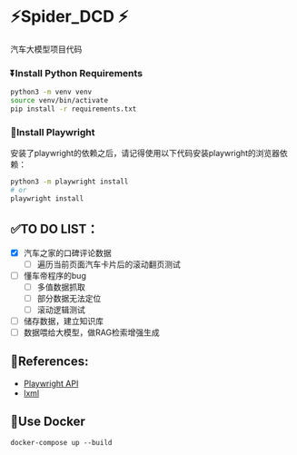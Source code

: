 # ⚡Spider_DCD ⚡

汽车大模型项目代码

### ⏬Install Python Requirements

```bash
python3 -m venv venv
source venv/bin/activate
pip install -r requirements.txt
```

### 🚀Install Playwright

安装了playwright的依赖之后，请记得使用以下代码安装playwright的浏览器依赖：

```bash
python3 -m playwright install
# or 
playwright install
```

## ✅TO DO LIST：

- [x] 汽车之家的口碑评论数据
  - [ ] 遍历当前页面汽车卡片后的滚动翻页测试
- [ ] 懂车帝程序的bug
  - [ ] 多值数据抓取
  - [ ] 部分数据无法定位
  - [ ] 滚动逻辑测试
- [ ] 储存数据，建立知识库
- [ ] 数据喂给大模型，做RAG检索增强生成  

## 📖References:

+ [Playwright API](https://playwright.dev/python/docs/intro)
+ [lxml](https://lxml.de/)

## 🐳Use Docker

```
docker-compose up --build
```

